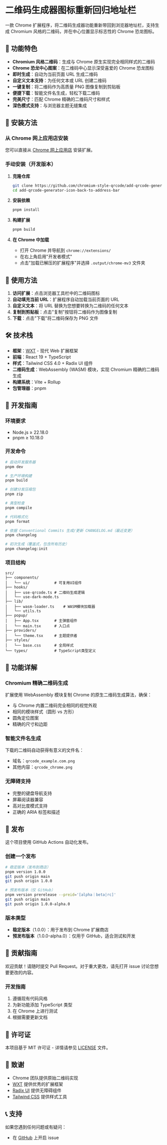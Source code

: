 # 二维码生成器图标重新回归地址栏

一款 Chrome 扩展程序，将二维码生成器功能重新带回到浏览器地址栏，支持生成 Chromium 风格的二维码，并在中心位置显示标志性的 Chrome 恐龙图标。

## 🌟 功能特色

- **Chromium 风格二维码**：生成与 Chrome 原生实现完全相同样式的二维码
- **Chrome 恐龙中心图案**：在二维码中心显示深受喜爱的 Chrome 恐龙图标
- **即时生成**：自动为当前页面 URL 生成二维码
- **自定义文本支持**：为任何文本或 URL 创建二维码
- **一键复制**：将二维码作为高质量 PNG 图像复制到剪贴板
- **便捷下载**：智能文件名生成，轻松下载二维码
- **完美尺寸**：匹配 Chrome 精确的二维码尺寸和样式
- **深色模式支持**：与浏览器主题无缝集成

## 🚀 安装方法

### 从 Chrome 网上应用店安装

您可以直接从 [Chrome 网上应用店](https://chromewebstore.google.com/detail/add-qr-code-generator-ico/kacblhilkacgfnkjfodalohcnllcgmjd) 安装扩展。

### 手动安装（开发版本）

1. **克隆仓库**

   ```bash
   git clone https://github.com/chromium-style-qrcode/add-qrcode-generator-icon-back-to-address-bar.git
   cd add-qrcode-generator-icon-back-to-address-bar
   ```

2. **安装依赖**

   ```bash
   pnpm install
   ```

3. **构建扩展**

   ```bash
   pnpm build
   ```

4. **在 Chrome 中加载**
   - 打开 Chrome 并导航到 `chrome://extensions/`
   - 在右上角启用"开发者模式"
   - 点击"加载已解压的扩展程序"并选择 `.output/chrome-mv3` 文件夹

## 🎯 使用方法

1. **访问扩展**：点击浏览器工具栏中的二维码图标
2. **自动填充当前 URL**：扩展程序自动加载当前页面的 URL
3. **自定义文本**：将 URL 替换为您想要转换为二维码的任何文本
4. **复制到剪贴板**：点击"复制"按钮将二维码作为图像复制
5. **下载**：点击"下载"将二维码保存为 PNG 文件

## 🛠️ 技术栈

- **框架**：[WXT](https://wxt.dev/) - 现代 Web 扩展框架
- **前端**：React 19 + TypeScript
- **样式**：Tailwind CSS 4.0 + Radix UI 组件
- **二维码生成**：WebAssembly (WASM) 模块，实现 Chromium 精确的二维码生成
- **构建系统**：Vite + Rollup
- **包管理器**：pnpm

## 🔧 开发指南

### 环境要求

- Node.js ≥ 22.18.0
- pnpm ≥ 10.18.0

### 开发命令

```bash
# 启动开发服务器
pnpm dev

# 生产环境构建
pnpm build

# 创建分发压缩包
pnpm zip

# 类型检查
pnpm compile

# 代码格式化
pnpm format

# 依据 Conventional Commits 生成/更新 CHANGELOG.md（最近变更）
pnpm changelog

# 初次生成（覆盖式，包含所有历史）
pnpm changelog:init
```

### 项目结构

```tree
src/
├── components/
│   └── ui/           # 可复用UI组件
├── hooks/
│   ├── use-qrcode.ts # 二维码生成逻辑
│   └── use-dark-mode.ts
├── lib/
│   ├── wasm-loader.ts    # WASM模块加载器
│   └── utils.ts
├── popup/
│   ├── App.tsx       # 主弹窗组件
│   └── main.tsx      # 入口点
├── providers/
│   └── theme.tsx     # 主题提供者
├── styles/
│   └── base.css      # 全局样式
└── types/            # TypeScript类型定义
```

## 🎨 功能详解

### Chromium 精确二维码生成

扩展使用 WebAssembly 模块复制 Chrome 的原生二维码生成算法，确保：

- 与 Chrome 内置二维码完全相同的视觉外观
- 相同的模块样式（圆形 vs 方形）
- 圆角定位图案
- 精确的尺寸和边距

### 智能文件名生成

下载的二维码自动获得有意义的文件名：

- 域名：`qrcode_example.com.png`
- 其他内容：`qrcode_chrome.png`

### 无障碍支持

- 完整的键盘导航支持
- 屏幕阅读器兼容
- 高对比度模式支持
- 正确的 ARIA 标签和描述

## 🚀 发布

这个项目使用 GitHub Actions 自动化发布。

### 创建一个发布

```bash
# 稳定版本（发布到商店）
pnpm version 1.0.0
git push origin main
git push origin 1.0.0

# 预发布版本（仅 GitHub）
pnpm version prerelease --preid='[alpha｜beta|rc]'
git push origin main
git push origin 1.0.0-alpha.0
```

### 版本类型

- **稳定版本**（1.0.0）：用于发布到 Chrome 扩展商店
- **预发布版本**（1.0.0-alpha.0）：仅用于 GitHub，适合测试和开发

## 🤝 贡献指南

欢迎贡献！请随时提交 Pull Request。对于重大更改，请先打开 issue 讨论您想要更改的内容。

### 开发指南

1. 遵循现有代码风格
2. 为新功能添加 TypeScript 类型
3. 在 Chrome 上进行测试
4. 根据需要更新文档

## 📄 许可证

本项目基于 MIT 许可证 - 详情请参见 [LICENSE](LICENSE) 文件。

## 🙏 致谢

- Chrome 团队提供原始二维码实现
- [WXT](https://wxt.dev/) 提供优秀的扩展框架
- [Radix UI](https://www.radix-ui.com/) 提供无障碍组件
- [Tailwind CSS](https://tailwindcss.com/) 提供样式工具

## 📞 支持

如果您遇到任何问题或有疑问：

- 在 [GitHub](https://github.com/chromium-style-qrcode/add-qrcode-generator-icon-back-to-address-bar/issues) 上开启 issue
